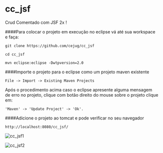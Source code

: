 cc_jsf
======

Crud Comentado com JSF 2x !

####Para colocar o projeto em execução no eclipse vá até sua workspace e faça:

```
git clone https://github.com/cejug/cc_jsf
```

```
cd cc_jsf 
```

```
mvn eclipse:eclipse -Dwtpversion=2.0
```

####Importe o projeto para o eclipse como um projeto maven existente 

```
File -> Import -> Existing Maven Projects
```

Após o procedimento acima caso o eclipse apresente alguma mensagem de erro no projeto, clique com botão direito do mouse sobre o projeto clique em:

```
'Maven' -> 'Update Project' -> 'Ok'. 
```

####Adicione o projeto ao tomcat e pode verificar no seu navegador

```
http://localhost:8080/cc_jsf/
```


![cc_jsf1](https://github.com/cejug/cc_jsf/blob/master/cc_jsf.png)


![cc_jsf2](https://github.com/cejug/cc_jsf/blob/master/cc_jsf_list.png)


